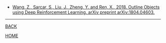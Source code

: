 - [Wang, Z., Sarcar, S., Liu, J., Zheng, Y. and Ren, X., 2018. Outline Objects using Deep Reinforcement Learning. arXiv preprint arXiv:1804.04603.](wang_et_al_2018.md)
---
[BACK](../index.md)

[HOME](../../index.md)